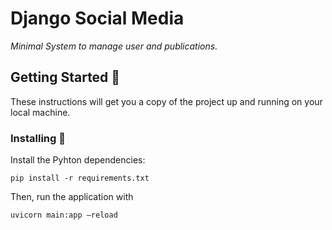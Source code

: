 # Django Social Media

_Minimal System to manage user and publications._

## Getting Started :rocket:

These instructions will get you a copy of the project up and running on your local machine.

### Installing 🔧

Install the Pyhton dependencies:

```
pip install -r requirements.txt
```

Then, run the application with

```
uvicorn main:app —reload
```

